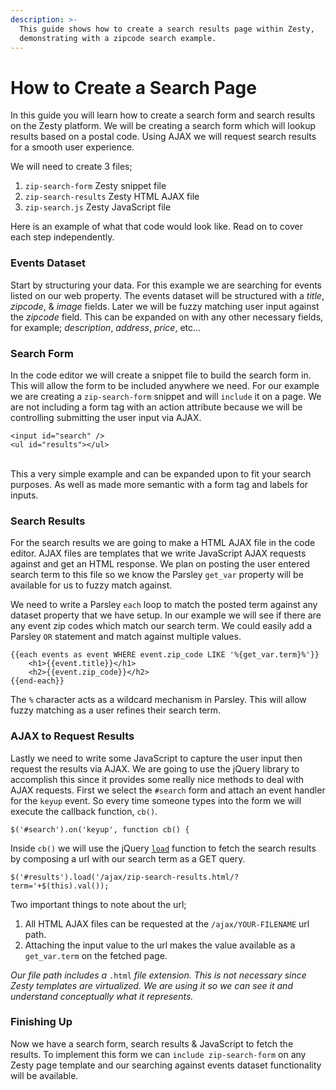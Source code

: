 ```yaml
---
description: >-
  This guide shows how to create a search results page within Zesty,
  demonstrating with a zipcode search example.
---
```


# How to Create a Search Page

In this guide you will learn how to create a search form and search results on the Zesty platform. We will be creating a search form which will lookup results based on a postal code. Using AJAX we will request search results for a smooth user experience.

We will need to create 3 files;

1. `zip-search-form` Zesty snippet file
2. `zip-search-results` Zesty HTML AJAX file&#x20;
3. `zip-search.js` Zesty JavaScript file

Here is an example of what that code would look like. Read on to cover each step independently.



### Events Dataset

Start by structuring your data. For this example we are searching for events listed on our web property. The events dataset will be structured with a _title_, _zipcode_, & _image_ fields. Later we will be fuzzy matching user input against the _zipcode_ field. This can be expanded on with any other necessary fields, for example; _description_, _address_, _price_, etc...

### Search Form

In the code editor we will create a snippet file to build the search form in. This will allow the form to be included anywhere we need. For our example we are creating a `zip-search-form` snippet and will `include` it on a page. We are not including a form tag with an action attribute because we will be controlling submitting the user input via AJAX.

```
<input id="search" />    
<ul id="results"></ul>
```

\
&#x20;This a very simple example and can be expanded upon to fit your search purposes. As well as made more semantic with a form tag and labels for inputs.

### Search Results

For the search results we are going to make a HTML AJAX file in the code editor. AJAX files are templates that we write JavaScript AJAX requests against and get an HTML response. We plan on posting the user entered search term to this file so we know the Parsley `get_var` property will be available for us to fuzzy match against.

We need to write a Parsley `each` loop to match the posted term against any dataset property that we have setup. In our example we will see if there are any event zip codes which match our search term. We could easily add a Parsley `OR` statement and match against multiple values.

```
{{each events as event WHERE event.zip_code LIKE '%{get_var.term}%'}}
    <h1>{{event.title}}</h1>
    <h2>{{event.zip_code}}</h2>
{{end-each}}
```

The `%` character acts as a wildcard mechanism in Parsley. This will allow fuzzy matching as a user refines their search term.

### AJAX to Request Results

Lastly we need to write some JavaScript to capture the user input then request the results via AJAX. We are going to use the jQuery library to accomplish this since it provides some really nice methods to deal with AJAX requests. First we select the `#search` form and attach an event handler for the `keyup` event. So every time someone types into the form we will execute the callback function, `cb()`.

`$('#search').on('keyup', function cb() {`

Inside `cb()` we will use the jQuery [`load`](https://api.jquery.com/load) function to fetch the search results by composing a url with our search term as a GET query.

`$('#results').load('/ajax/zip-search-results.html/?term='+$(this).val());`

Two important things to note about the url;

1. All HTML AJAX files can be requested at the `/ajax/YOUR-FILENAME` url path.
2. Attaching the input value to the url makes the value available as a `get_var.term` on the fetched page.

_Our file path includes a_ `.html` _file extension. This is not necessary since Zesty templates are virtualized. We are using it so we can see it and understand conceptually what it represents._

### Finishing Up

Now we have a search form, search results & JavaScript to fetch the results. To implement this form we can `include zip-search-form` on any Zesty page template and our searching against events dataset functionality will be available.
